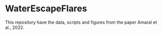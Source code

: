 # WaterEscapeFlares
This repository have the data, scripts and figures from the paper Amaral et al., 2022.

